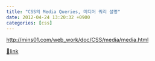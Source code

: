 ```yaml
---
title: "CSS의 Media Queries, 미디어 쿼리 설명"
date: 2012-04-24 13:20:32 +0900
categories: [css]
---
```


http://mins01.com/web_work/doc/CSS/media/media.html


[🔗link](http://www.mins01.com/mh/tech/read/769)